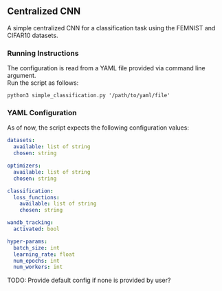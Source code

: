## Centralized CNN

A simple centralized CNN for a classification task using the FEMNIST and CIFAR10 datasets.

### Running Instructions

The configuration is read from a YAML file provided via command line argument. \
Run the script as follows:
```console
python3 simple_classification.py '/path/to/yaml/file'
```

### YAML Configuration

As of now, the script expects the following configuration values:
```yaml
datasets:
  available: list of string
  chosen: string

optimizers:
  available: list of string
  chosen: string

classification:
  loss_functions:
    available: list of string
    chosen: string

wandb_tracking:
  activated: bool

hyper-params:
  batch_size: int
  learning_rate: float
  num_epochs: int
  num_workers: int
```

TODO: Provide default config if none is provided by user?
